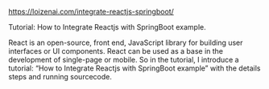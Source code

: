 https://loizenai.com/integrate-reactjs-springboot/

Tutorial: How to Integrate Reactjs with SpringBoot example.

React is an open-source, front end, JavaScript library for building user interfaces or UI components. React can be used as a base in the development of single-page or mobile. So in the tutorial, I introduce a tutorial: “How to Integrate Reactjs with SpringBoot example” with the details steps and running sourcecode.
